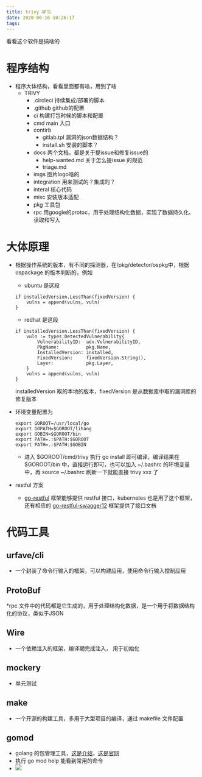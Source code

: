 ```yaml
---
title: trivy 学习
date: 2020-06-16 10:26:17
tags:
---
```


看看这个软件是搞啥的

# 程序结构

* 程序大体结构，看看里面都有啥，用到了啥
    * TRIVY
        * .circleci 持续集成/部署的脚本
        * .github   github的配置
        * ci        构建打包时候的脚本和配置
        * cmd       main 入口
        * contirb
            * gitlab.tpl    漏洞的json数据结构？
            * install.sh    安装的脚本？
        * docs      两个文档，都是关于提issue和修复issue的
            * help-wanted.md    关于怎么提issue 的规范
            * triage.md     
        * imgs      图片logo啥的
        * integration   用来测试的？集成的？
        * interal   核心代码
        * misc      安装版本适配
        * pkg       工具包
        * rpc       用google的protoc，用于处理结构化数据，实现了数据持久化、读取和写入

# 大体原理

* 根据操作系统的版本，有不同的探测器，在/pkg/detector/ospkg中，根据 ospackage 的版本判断的，例如
    *  ubuntu 是这段
    ```
    if installedVersion.LessThan(fixedVersion) {
        vulns = append(vulns, vuln)
    }
    ```
    * redhat 是这段 
    ```
    if installedVersion.LessThan(fixedVersion) {
        vuln := types.DetectedVulnerability{
            VulnerabilityID:  adv.VulnerabilityID,
            PkgName:          pkg.Name,
            InstalledVersion: installed,
            FixedVersion:     fixedVersion.String(),
            Layer:            pkg.Layer,
        }
        vulns = append(vulns, vuln)
    }
    ```
    installedVersion 取的本地的版本，fixedVersion 是从数据库中取的漏洞库的修复版本

* 环境变量配置为
    ```
    export GOROOT=/usr/local/go
    export GOPATH=$GOROOT/lihang
    export GOBIN=$GOROOT/bin
    export PATH=.:$PATH:$GOROOT
    export PATH=.:$PATH:$GOBIN
    ```
    * 进入 $GOROOT/cmd/trivy 执行 go install 即可编译，编译结果在 $GOROOT/bin 中，直接运行即可，也可以加入 ~/.bashrc 的环境变量中，再 source ~/.bashrc 刷新一下就能直接 trivy xxx 了

* restful 方案
    * [go-restful](https://github.com/emicklei/go-restful.git) 框架能够提供 restful 接口，kubernetes 也是用了这个框架，还有相应的 [go-restful-swagger12](https://github.com/emicklei/go-restful-swagger12) 框架提供了接口文档


# 代码工具

## urfave/cli
* 一个封装了命令行输入的框架，可以构建应用，使用命令行输入控制应用
## ProtoBuf
*rpc 文件中的代码都是它生成的，用于处理结构化数据，是一个用于将数据结构化的协议，类似于JSON
## Wire
* 一个依赖注入的框架，编译期完成注入， 用于初始化
## mockery
* 单元测试
## make
* 一个开源的构建工具，多用于大型项目的编译，通过 makefile 文件配置
## gomod
* golang 的包管理工具，[这是介绍](https://roberto.selbach.ca/intro-to-go-modules/)，[这是官网](https://github.com/golang/go/wiki/Modules)
* 执行 go mod help 能看到常用的命令
* ![](/public/images/golang2.png)